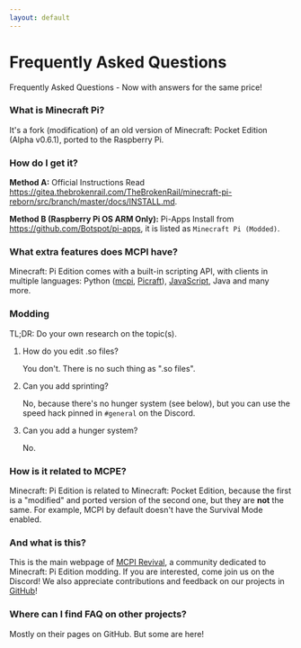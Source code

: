 ```yaml
---
layout: default
---
```


# Frequently Asked Questions

Frequently Asked Questions - Now with answers for the same price!

### What is Minecraft Pi?

It's a fork (modification) of an old version of Minecraft: Pocket Edition (Alpha v0.6.1), ported to the Raspberry Pi.

### How do I get it?

__Method A:__ Official Instructions
Read <https://gitea.thebrokenrail.com/TheBrokenRail/minecraft-pi-reborn/src/branch/master/docs/INSTALL.md>.

__Method B (Raspberry Pi OS ARM Only):__ Pi-Apps
Install from <https://github.com/Botspot/pi-apps>, it is listed as `Minecraft Pi (Modded)`.

### What extra features does MCPI have?

Minecraft: Pi Edition comes with a built-in scripting API, with clients in multiple languages: Python ([mcpi](https://github.com/martinohanlon/mcpi), [Picraft](https://picraft.readthedocs.io/)), [JavaScript](https://github.com/mdnorman/node-mcpi), Java and many more.

### Modding
TL;DR: Do your own research on the topic(s).

1. How do you edit .so files?

   You don't. There is no such thing as ".so files".

2. Can you add sprinting?

   No, because there's no hunger system (see below), but you can use the speed hack pinned in `#general` on the Discord.

3. Can you add a hunger system?

   No.

### How is it related to MCPE?

Minecraft: Pi Edition is related to Minecraft: Pocket Edition, because the first is a "modified" and ported version of the second one, but they are **not** the same. For example, MCPI by default doesn't have the Survival Mode enabled.

### And what is this?

This is the main webpage of [MCPI Revival](https://github.com/MCPI-Revival), a community dedicated to Minecraft: Pi Edition modding. If you are interested, come join us on the Discord! We also appreciate contributions and feedback on our projects in [GitHub](https://github.com/MCPI-Revival)!

### Where can I find FAQ on other projects?

Mostly on their pages on GitHub. But some are here!
